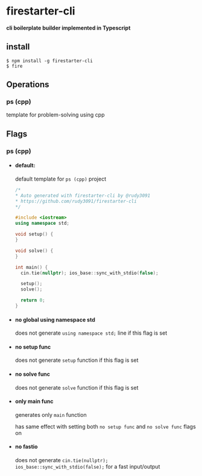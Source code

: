 # firestarter-cli

**cli boilerplate builder implemented in Typescript**

## install

```
$ npm install -g firestarter-cli
$ fire
```

## Operations

### ps (cpp)

template for problem-solving using cpp

## Flags

### ps (cpp)

- #### default:

  default template for `ps (cpp)` project

  ```cpp
  /*
  * Auto generated with firestarter-cli by @rudy3091
  * https://github.com/rudy3091/firestarter-cli
  */

  #include <iostream>
  using namespace std;

  void setup() {
  }

  void solve() {
  }

  int main() {
    cin.tie(nullptr); ios_base::sync_with_stdio(false);

    setup();
    solve();

    return 0;
  }
  ```

- #### no global using namespace std

  does not generate `using namespace std;` line if this flag is set

- #### no setup func

  does not generate `setup` function if this flag is set

- #### no solve func

  does not generate `solve` function if this flag is set

- #### only main func

  generates only `main` function

  has same effect with setting both `no setup func` and `no solve func` flags on

- #### no fastio

  does not generate `cin.tie(nullptr); ios_base::sync_with_stdio(false);` for a fast input/output
